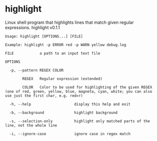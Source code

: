 # highlight
Linux shell program that highlights lines that match given regular expressions.
    highlight v0.1.1

    Usage: highlight [OPTIONS...] [FILE]

    Example: highlight -p ERROR red -p WARN yellow debug.log

    FILE            a path to an input text file

    OPTIONS

      -p, --pattern REGEX COLOR

            REGEX   Regular expression (extended)

            COLOR   Color to be used for highlighting of the given REGEX (one of red, green, yellow, blue, magneta, cyan, white; you can also use just the first char, e.g. red=r)

      -h, --help                    display this help and exit

      -b, --background              highlight background

      -s, --selection-only          highlight only matched parts of the line, not the whole line

      -i, --ignore-case             ignore case in regex match
